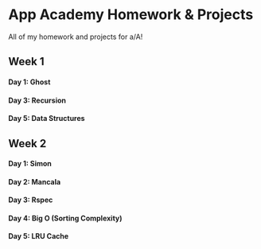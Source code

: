 # App Academy Homework & Projects
All of my homework and projects for a/A!

## Week 1
#### Day 1: Ghost
#### Day 3: Recursion
#### Day 5: Data Structures

## Week 2
#### Day 1: Simon
#### Day 2: Mancala
#### Day 3: Rspec
#### Day 4: Big O (Sorting Complexity)
#### Day 5: LRU Cache
